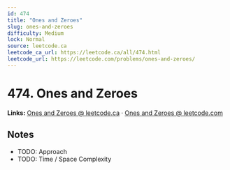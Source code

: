 ```yaml
--- 
id: 474
title: "Ones and Zeroes"
slug: ones-and-zeroes
difficulty: Medium
lock: Normal
source: leetcode.ca
leetcode_ca_url: https://leetcode.ca/all/474.html
leetcode_url: https://leetcode.com/problems/ones-and-zeroes/
---
```


# 474. Ones and Zeroes

**Links:** [Ones and Zeroes @ leetcode.ca](https://leetcode.ca/all/474.html) · [Ones and Zeroes @ leetcode.com](https://leetcode.com/problems/ones-and-zeroes/)

## Notes
- TODO: Approach
- TODO: Time / Space Complexity
